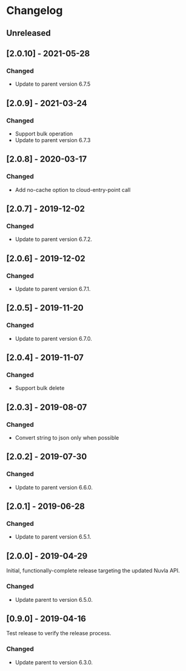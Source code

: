 # Changelog

## Unreleased

## [2.0.10] - 2021-05-28

### Changed

  - Update to parent version 6.7.5

## [2.0.9] - 2021-03-24

### Changed

  - Support bulk operation
  - Update to parent version 6.7.3

## [2.0.8] - 2020-03-17

### Changed

  - Add no-cache option to cloud-entry-point call

## [2.0.7] - 2019-12-02

### Changed

  - Update to parent version 6.7.2.

## [2.0.6] - 2019-12-02

### Changed

  - Update to parent version 6.7.1.

## [2.0.5] - 2019-11-20

### Changed

  - Update to parent version 6.7.0.

## [2.0.4] - 2019-11-07

### Changed

  - Support bulk delete

## [2.0.3] - 2019-08-07

### Changed

  - Convert string to json only when possible

## [2.0.2] - 2019-07-30

### Changed

  - Update to parent version 6.6.0.

## [2.0.1] - 2019-06-28

### Changed

  - Update to parent version 6.5.1.

## [2.0.0] - 2019-04-29

Initial, functionally-complete release targeting the updated Nuvla API.

### Changed

  - Update parent to version 6.5.0.

## [0.9.0] - 2019-04-16

Test release to verify the release process.

### Changed

  - Update parent to version 6.3.0.

 
